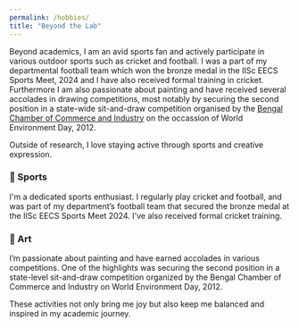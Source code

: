 ```yaml
---
permalink: /hobbies/
title: "Beyond the Lab"
---
```


Beyond academics, I am an avid sports fan and actively participate in various outdoor sports such as cricket and football. I was a part of my departmental football team which won the bronze medal in the IISc EECS Sports Meet, 2024 and I have also received formal training in cricket. Furthermore I am also passionate about painting and have received several accolades in drawing competitions, most notably by securing the second position in a state-wide sit-and-draw competition organised by the [Bengal Chamber of Commerce and Industry](https://bengalchamber.com/) on the occassion of World Environment Day, 2012.

Outside of research, I love staying active through sports and creative expression.

### 🏏 Sports
I'm a dedicated sports enthusiast. I regularly play cricket and football, and was part of my department’s football team that secured the bronze medal at the IISc EECS Sports Meet 2024. I've also received formal cricket training.

### 🎨 Art
I’m passionate about painting and have earned accolades in various competitions. One of the highlights was securing the second position in a state-level sit-and-draw competition organized by the Bengal Chamber of Commerce and Industry on World Environment Day, 2012.

These activities not only bring me joy but also keep me balanced and inspired in my academic journey.